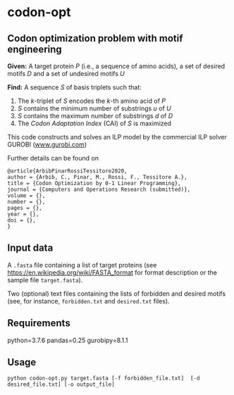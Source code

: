 # codon-opt

## Codon optimization problem with motif engineering

**Given:**
A target protein *P* (i.e., a sequence of amino acids), a set of desired motifs *D* and a set of undesired motifs *U*

**Find:** A sequence *S* of basis triplets such that:
1. The *k*-triplet of *S* encodes the *k*-th amino acid of *P*
2. *S* contains the minimum number of substrings *u* of *U*
3. *S* contains the maximum number of substrings *d* of *D*
4. The *Codon Adaptation Index* (CAI) of *S* is maximized

This code constructs and solves an ILP model 
by the commercial ILP solver GUROBI (www.gurobi.com)

Further details can be found on

```
@article{ArbibPinarRossiTessitore2020,
author = {Arbib, C., Pinar, M., Rossi, F., Tessitore A.},
title = {Codon Optimization by 0-1 Linear Programming},
journal = {Computers and Operations Research (submitted)},
volume = {},
number = {},
pages = {},
year = {},
doi = {},
}
```

## Input data

A ```.fasta``` file containing a list of target proteins
(see https://en.wikipedia.org/wiki/FASTA_format for format description
or the sample file ```target.fasta```).

Two (optional) text files containing the lists of forbidden and desired motifs
(see, for instance, ```forbidden.txt``` and ```desired.txt``` files).

## Requirements

python=3.7.6
pandas=0.25
gurobipy=8.1.1

## Usage

```python codon-opt.py target.fasta [-f forbidden_file.txt]  [-d desired_file.txt] [-o output_file]```






